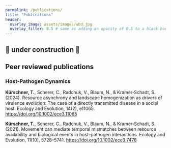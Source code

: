 ```yaml
---
permalink: /publications/
title: "Publications"
header:
  overlay_image: assets/images/wbd.jpg
  overlay_filter: 0.5 # same as adding an opacity of 0.5 to a black background
---
```





## :construction: under construction :construction:



## Peer reviewed publications
### Host-Pathogen Dynamics
**Kürschner, T.**, Scherer, C., Radchuk, V., Blaum, N., & Kramer‐Schadt, S. (2024). Resource asynchrony and landscape homogenization as drivers of virulence evolution: The case of a directly transmitted disease in a social host. Ecology and Evolution, 14(2), e11065. https://doi.org/10.1002/ece3.11065

**Kürschner, T.**, Scherer, C., Radchuk, V., Blaum, N., & Kramer‐Schadt, S. (2021). Movement can mediate temporal mismatches between resource availability and biological events in host–pathogen interactions. Ecology and Evolution, 11(10), 5728–5741. https://doi.org/10.1002/ece3.7478



